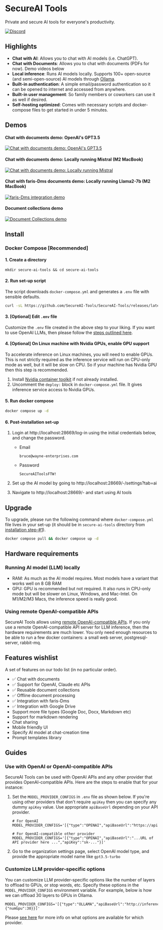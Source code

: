 # SecureAI Tools

Private and secure AI tools for everyone's productivity.

[![Discord](https://dcbadge.vercel.app/api/server/YTyPGHcYP9?style=flat&compact=true)](https://discord.gg/YTyPGHcYP9)

## Highlights

* **Chat with AI**: Allows you to chat with AI models (i.e. ChatGPT).
* **Chat with Documents**: Allows you to chat with documents (PDFs for now). Demo videos below
* **Local inference**: Runs AI models locally. Supports 100+ open-source (and semi-open-source) AI models through [Ollama](https://ollama.ai/library).
* **Built-in authentication**: A simple email/password authentication so it can be opened to internet and accessed from anywhere.
* **Built-in user management**: So family members or coworkers can use it as well if desired.
* **Self-hosting optimized**: Comes with necessary scripts and docker-compose files to get started in under 5 minutes.

## Demos

#### Chat with documents demo: OpenAI's GPT3.5
[![Chat with documents demo: OpenAI's GPT3.5](https://img.youtube.com/vi/Br2D3G9O47s/0.jpg)](https://www.youtube.com/watch?v=Br2D3G9O47s)

#### Chat with documents demo: Locally running Mistral (M2 MacBook)
[![Chat with documents demo: Locally running Mistral](https://img.youtube.com/vi/UvRHL6f_w74/0.jpg)](https://www.youtube.com/watch?v=UvRHL6f_w74)

#### Chat with faris-Dms documents demo: Locally running Llama2-7b (M2 MacBook)
[![faris-Dms integration demo](https://img.youtube.com/vi/dSAZefKnINc/0.jpg)](https://www.youtube.com/watch?v=dSAZefKnINc)

#### Document collections demo
[![Document Collections demo](https://img.youtube.com/vi/PwvfVx8VCoY/0.jpg)](https://www.youtube.com/watch?v=PwvfVx8VCoY)

## Install

### Docker Compose [Recommended]

#### 1. Create a directory
```
mkdir secure-ai-tools && cd secure-ai-tools
```


#### 2. Run set-up script
The script downloads `docker-compose.yml` and generates a `.env` file with sensible defaults.
```sh
curl -sL https://github.com/SecureAI-Tools/SecureAI-Tools/releases/latest/download/set-up.sh | sh
```


#### 3. [Optional] Edit `.env` file
Customize the `.env` file created in the above step to your liking. If you want to use OpenAI LLMs, then please follow the [steps outlined here](https://github.com/SecureAI-Tools/SecureAI-Tools/#use-with-openai-or-openai-compatible-apis).

#### 4. [Optional] On Linux machine with Nvidia GPUs, enable GPU support
To accelerate inference on Linux machines, you will need to enable GPUs. This is not strictly required as the inference service will run on CPU-only mode as well, but it will be slow on CPU. So if your machine has Nvidia GPU then this step is recommended.

1. Install [Nvidia container toolkit](https://docs.nvidia.com/datacenter/cloud-native/container-toolkit/latest/install-guide.html#installation) if not already installed.
1. Uncomment the `deploy:` block in `docker-compose.yml` file. It gives inference service access to Nvidia GPUs.


#### 5. Run docker compose
```sh
docker compose up -d
```


#### 6. Post-installation set-up

1. Login at http://localhost:28669/log-in using the initial credentials below, and change the password.

    * Email

      ```
      bruce@wayne-enterprises.com
      ```
    * Password

      ```
      SecureAIToolsFTW!
      ```
1. Set up the AI model by going to http://localhost:28669/-/settings?tab=ai
1. Navigate to http://localhost:28669/- and start using AI tools

## Upgrade

To upgrade, please run the following command where `docker-compose.yml` file lives in your set-up (it should be in `secure-ai-tools` directory from [installation step-#1](https://github.com/SecureAI-Tools/SecureAI-Tools/tree/main?tab=readme-ov-file#1-create-a-directory)).

```sh
docker compose pull && docker compose up -d
```

## Hardware requirements

### Running AI model (LLM) locally
* RAM: As much as the AI model requires. Most models have a variant that works well on 8 GB RAM
* GPU: GPU is recommended but not required. It also runs in CPU-only mode but will be slower on Linux, Windows, and Mac-Intel. On M1/M2/M3 Macs, the inference speed is really good.

### Using remote OpenAI-compatible APIs
SecureAI Tools allows using [remote OpenAI-compatible APIs](https://github.com/SecureAI-Tools/SecureAI-Tools?tab=readme-ov-file#use-with-openai-or-openai-compatible-apis). If you only use a remote OpenAI-compatible API server for LLM inference, then the hardware requirements are much lower. You only need enough resources to be able to run a few docker containers: a small web server, postgresql-server, rabbit-mq.

## Features wishlist
A set of features on our todo list (in no particular order).

* ✅ Chat with documents
* ✅ Support for OpenAI, Claude etc APIs
* ✅ Reusable document collections
* ✅ Offline document processing
* ✅ Integration with faris-Dms
* ✅ Integration with Google Drive
* Support more file types (Google Doc, Docx, Markdown etc)
* Support for markdown rendering
* Chat sharing
* Mobile friendly UI
* Specify AI model at chat-creation time
* Prompt templates library

## Guides

### Use with OpenAI or OpenAI-compatible APIs
SecureAI Tools can be used with OpenAI APIs and any other provider that provides OpenAI-compatible APIs. Here are the steps to enable that for your instance:

1. Set the `MODEL_PROVIDER_CONFIGS` in `.env` file as shown below. If you're using other providers that don't require `apiKey` then you can specify any dummy `apiKey` value. Use appropriate `apiBaseUrl` depending on your API provider.

   ```.env
   # For OpenAI
   MODEL_PROVIDER_CONFIGS='[{"type":"OPENAI","apiBaseUrl":"https://api.openai.com/v1","apiKey":"sk-..."}]'

   # For OpenAI-compatible other provider
   MODEL_PROVIDER_CONFIGS='[{"type":"OPENAI","apiBaseUrl":"...URL of API provider here ...","apiKey":"sk-..."}]'
   ```

2. Go to the organization settings page, select OpenAI model type, and provide the appropriate model name like `gpt3.5-turbo`

### Customize LLM provider-specific options

You can customize LLM provider-specific options like the number of layers to offload to GPUs, or stop words, etc. Specify these options in the `MODEL_PROVIDER_CONFIGS` environment variable. For example, below is how we can offload 30 layers to GPUs in Ollama.

   ```.env
   MODEL_PROVIDER_CONFIGS='[{"type":"OLLAMA","apiBaseUrl":"http://inference:11434/","apiKey":"","options":{"numGpu":30}}]'
   ```
Please [see here](https://github.com/SecureAI-Tools/SecureAI-Tools/blob/5f1c253af43f6b58c34ce481650069b1f65a20df/packages/core/src/types/model-provider-config.ts#L8-L13) for more info on what options are available for which provider.
